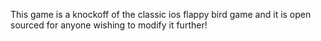 This game is a knockoff of the classic ios flappy bird game and it is open sourced for anyone wishing to modify it further!

